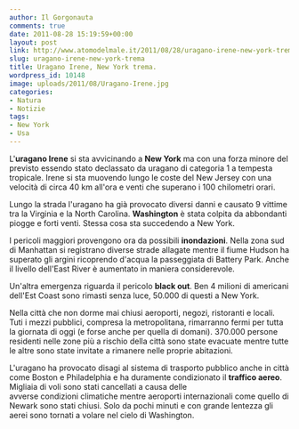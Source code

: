 ```yaml
---
author: Il Gorgonauta
comments: true
date: 2011-08-28 15:19:59+00:00
layout: post
link: http://www.atomodelmale.it/2011/08/28/uragano-irene-new-york-trema/
slug: uragano-irene-new-york-trema
title: Uragano Irene, New York trema.
wordpress_id: 10148
image: uploads/2011/08/Uragano-Irene.jpg
categories:
- Natura
- Notizie
tags:
- New York
- Usa
---
```



L'**uragano Irene** si sta avvicinando a **New York** ma con una forza minore del previsto essendo stato declassato da uragano di categoria 1 a tempesta tropicale. Irene si sta muovendo lungo le coste del New Jersey con una velocità di circa 40 km all'ora e venti che superano i 100 chilometri orari.

Lungo la strada l'uragano ha già provocato diversi danni e causato 9 vittime tra la Virginia e la North Carolina. **Washington** è stata colpita da abbondanti piogge e forti venti. Stessa cosa sta succedendo a New York.

I pericoli maggiori provengono ora da possibili **inondazioni**. Nella zona sud di Manhattan si registrano diverse strade allagate mentre il fiume Hudson ha superato gli argini ricoprendo d'acqua la passeggiata di Battery Park. Anche il livello dell'East River è aumentato in maniera considerevole.

Un'altra emergenza riguarda il pericolo **black out**. Ben 4 milioni di americani dell'Est Coast sono rimasti senza luce, 50.000 di questi a New York.

Nella città che non dorme mai chiusi aeroporti, negozi, ristoranti e locali. Tuti i mezzi pubblici, compresa la metropolitana, rimarranno fermi per tutta la giornata di oggi (e forse anche per quella di domani). 370.000 persone residenti nelle zone più a rischio della città sono state evacuate mentre tutte le altre sono state invitate a rimanere nelle proprie abitazioni.

L'uragano ha provocato disagi al sistema di trasporto pubblico anche in città come Boston e Philadelphia e ha duramente condizionato il **traffico aereo**. Migliaia di voli sono stati cancellati a causa delle avverse condizioni climatiche mentre aeroporti internazionali come quello di Newark sono stati chiusi. Solo da pochi minuti e con grande lentezza gli aerei sono tornati a volare nel cielo di Washington.
